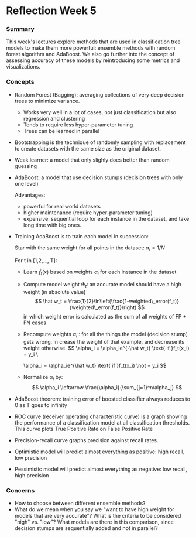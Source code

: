 # Reflection Week 5

### Summary 

This week's lectures explore methods that are used in classification tree models to make them more powerful: ensemble methods with random forest algorithm and AdaBoost. We also go further into the concept of assessing accuracy of these models by reintroducing some metrics and visualizations.

### Concepts

* Random Forest (Bagging): averaging collections of very deep decision trees to minimize variance.
  * Works very well in a lot of cases, not just classification but also regression and clustering
  * Tends to require less hyper-parameter tuning
  * Trees can be learned in parallel


* Bootstrapping is the technique of randomly sampling with replacement to create datasets with the same size as the original dataset.

* Weak learner: a model that only slighly does better than random guessing

* AdaBoost: a model that use decision stumps (decision trees with only one level)

  Advantages:

  * powerful for real world datasets
  * higher maintenance (require hyper-parameter tuning)
  * expensive: sequential loop for each instance in the dataset, and take long time with big ones.

* Training AdaBoost is to train each model in succession:

  Star with the same weight for all points in the dataset: $\alpha_i = 1/N$

  For t in [1,2,..., T]:

  * Learn $\hat f_t(x)$ based on weights $\alpha_i$ for each instance in the dataset

  * Compute model weight $\hat w_t$: an accurate model should have a high weight (in absolute value)
    $$
    \hat w_t = \frac{1}{2}\ln\left(\frac{1-weighted\_error(f_t)}{weighted\_error(f_t)}\right)
    $$
    in which weight error is calculated as the sum of all weights of FP + FN cases

  * Recompute weights $\alpha_i$ : for all the things the model (decision stump) gets wrong, in crease the weight of that example, and decrease its weight otherwise.
    $$
    \alpha_i = \alpha_ie^{-\hat w_t} \text{ if }f_t(x_i) = y_i \\
    
    \alpha_i = \alpha_ie^{\hat w_t} \text{ if }f_t(x_i) \not = y_i
    $$

  * Normalize $\alpha_i$ by:
    $$
    \alpha_i \leftarrow \frac{\alpha_i}{\sum_{j=1}^n\alpha_j}
    $$

* AdaBoost theorem: training error of boosted classifier always reduces to 0 as T goes to infinity

* ROC curve (receiver operating characteristic curve) is a graph showing the performance of a classification model at all classification thresholds. This curve plots True Positive Rate on False Positive Rate

* Precision-recall curve graphs precision against recall rates.

* Optimistic model will predict almost everything as positive: high recall, low precision

* Pessimistic model will predict almost everything as negative: low recall, high precision

### Concerns

* How to choose between different ensemble methods?
* What do we mean when you say we "want to have high weight for models that are very accurate"? What is the criteria to be considered "high" vs. "low"?  What models are there in this comparison, since decision stumps are sequentially added and not in parallel?